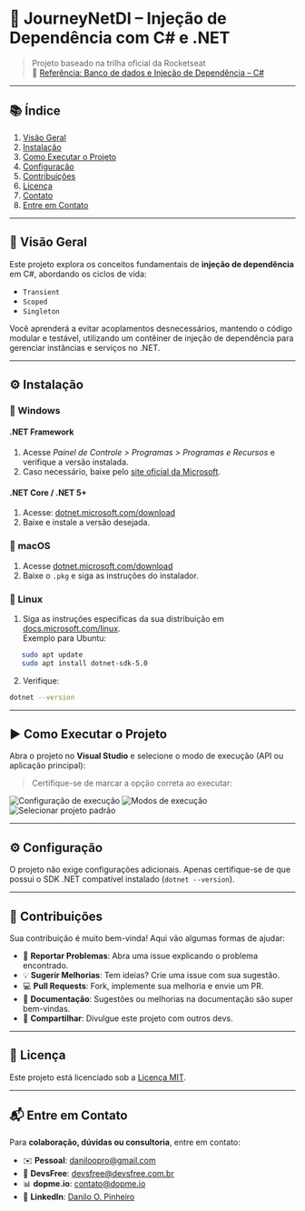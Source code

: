 # 🚀 JourneyNetDI – Injeção de Dependência com C# e .NET

> Projeto baseado na trilha oficial da Rocketseat  
> 🔗 [Referência: Banco de dados e Injeção de Dependência – C#](https://app.rocketseat.com.br/classroom/banco-de-dados-e-injecao-de-dependencia)

---

## 📚 Índice

1. [Visão Geral](#visão-geral)  
2. [Instalação](#instalação)  
3. [Como Executar o Projeto](#como-executar-o-projeto)  
4. [Configuração](#configuração)  
5. [Contribuições](#contribuições)  
6. [Licença](#licença)  
7. [Contato](#contato)  
8. [Entre em Contato](#entre-em-contato)

---

## 🔎 Visão Geral

Este projeto explora os conceitos fundamentais de **injeção de dependência** em C#, abordando os ciclos de vida:

- `Transient`  
- `Scoped`  
- `Singleton`

Você aprenderá a evitar acoplamentos desnecessários, mantendo o código modular e testável, utilizando um contêiner de injeção de dependência para gerenciar instâncias e serviços no .NET.

---

## ⚙️ Instalação

### 🔵 Windows

#### .NET Framework
1. Acesse *Painel de Controle > Programas > Programas e Recursos* e verifique a versão instalada.  
2. Caso necessário, baixe pelo [site oficial da Microsoft](https://dotnet.microsoft.com/en-us/download/dotnet-framework).

#### .NET Core / .NET 5+
1. Acesse: [dotnet.microsoft.com/download](https://dotnet.microsoft.com/download)  
2. Baixe e instale a versão desejada.

### 🍏 macOS

1. Acesse [dotnet.microsoft.com/download](https://dotnet.microsoft.com/download)  
2. Baixe o `.pkg` e siga as instruções do instalador.

### 🐧 Linux

1. Siga as instruções específicas da sua distribuição em [docs.microsoft.com/linux](https://docs.microsoft.com/dotnet/core/install/linux).  
   Exemplo para Ubuntu:

```bash
   sudo apt update
   sudo apt install dotnet-sdk-5.0
```

2. Verifique:

```bash
dotnet --version
```

---

## ▶️ Como Executar o Projeto

Abra o projeto no **Visual Studio** e selecione o modo de execução (API ou aplicação principal):

> Certifique-se de marcar a opção correta ao executar:

![Configuração de execução](https://github.com/daniloopinheiro/journey-csharp-injecao-de-dependencias/assets/64677271/226e1912-bc53-4a7e-bb65-1f30dc937502)
![Modos de execução](https://github.com/daniloopinheiro/journey-csharp-injecao-de-dependencias/assets/64677271/299c559f-569a-464a-96fb-f14880e6e49c)
![Selecionar projeto padrão](https://github.com/daniloopinheiro/journey-csharp-injecao-de-dependencias/assets/64677271/5ecbc3b0-e9af-4f3c-a64a-51d1c57b0cce)

---

## ⚙️ Configuração

O projeto não exige configurações adicionais.
Apenas certifique-se de que possui o SDK .NET compatível instalado (`dotnet --version`).

---

## 🤝 Contribuições

Sua contribuição é muito bem-vinda! Aqui vão algumas formas de ajudar:

* 📌 **Reportar Problemas**: Abra uma issue explicando o problema encontrado.
* 💡 **Sugerir Melhorias**: Tem ideias? Crie uma issue com sua sugestão.
* 💻 **Pull Requests**: Fork, implemente sua melhoria e envie um PR.
* 📝 **Documentação**: Sugestões ou melhorias na documentação são super bem-vindas.
* 📣 **Compartilhar**: Divulgue este projeto com outros devs.

---

## 📜 Licença

Este projeto está licenciado sob a [Licença MIT](LICENSE).

---

## 📬 Entre em Contato

Para **colaboração, dúvidas ou consultoria**, entre em contato:

* ✉️ **Pessoal**: [daniloopro@gmail.com](mailto:daniloopro@gmail.com)
* 🏢 **DevsFree**: [devsfree@devsfree.com.br](mailto:devsfree@devsfree.com.br)
* 📊 **dopme.io**: [contato@dopme.io](mailto:contato@dopme.io)
* 💼 **LinkedIn**: [Danilo O. Pinheiro](https://www.linkedin.com/in/daniloopinheiro)

